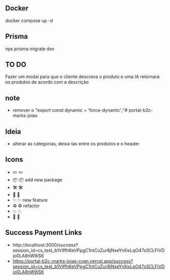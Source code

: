 ## Docker
  <!-- docker build -t marks-joias . <br /> -->
  docker compose up -d <br />

## Prisma
  npx prisma migrate dev <br />

## TO DO
  Fazer um modal para que o cliente descreva o produto e uma IA retornará os produtos de acordo com a descrição

## note <br />
  - remover o "export const dynamic = 'force-dynamic';"# portal-b2c-marks-joias

## Ideia
  - alterar as categorias, deixa-las entre os produtos e o header

## Icons
  - ✏️ :pencil2:
  - 📦 :package: add new package
  - 🛠️ :hammer_and_wrench:
  - 🧪 :test_tube:
  - ✨ :sparkles: new feature
  - ♻️ :recycle: refactor
  - 💥 :boom:
  - 🚧 :construction:

## Success Payment Links <br />
  - http://localhost:3000/success?session_id=cs_test_b1ViffhKeVPpgC1ntCuZur8jNxeYnlIixLqO47sSCLFiVDjo0LA8nW9iS6
  - https://portal-b2c-marks-joias-cyan.vercel.app/success?session_id=cs_test_b1ViffhKeVPpgC1ntCuZur8jNxeYnlIixLqO47sSCLFiVDjo0LA8nW9iS6